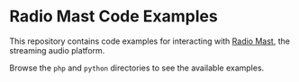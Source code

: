 Radio Mast Code Examples
========================

This repository contains code examples for interacting with [Radio Mast](https://www.radiomast.io), the streaming audio platform.

Browse the `php` and `python` directories to see the available examples.